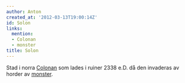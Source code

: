 ```yaml
---
author: Anton
created_at: '2012-03-13T19:00:14Z'
id: Solon
links:
  mention:
  - Colonan
  - monster
title: Solon
---
```


Stad i norra [Colonan] som lades i ruiner 2338 e.D. då den invaderas av horder av [monster].

  [Colonan]: Colonan
  [monster]: monster
